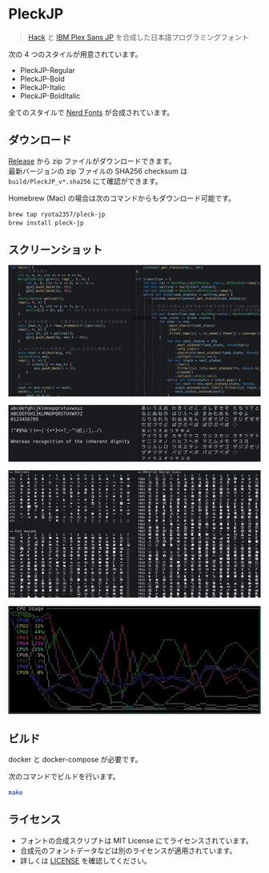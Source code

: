 # PleckJP

> [Hack](https://sourcefoundry.org/hack/) と [IBM Plex Sans JP](https://www.ibm.com/plex/) を合成した日本語プログラミングフォント

次の 4 つのスタイルが用意されています。

- PleckJP-Regular
- PleckJP-Bold
- PleckJP-Italic
- PleckJP-BoldItalic

全てのスタイルで [Nerd Fonts](https://www.nerdfonts.com/) が合成されています。

## ダウンロード

[Release](https://github.com/ryota2357/PleckJP/releases) から zip ファイルがダウンロードできます。  
最新バージョンの zip ファイルの SHA256 checksum は `build/PleckJP_v*.sha256` にて確認ができます。

Homebrew (Mac) の場合は次のコマンドからもダウンロード可能です。

```sh
brew tap ryota2357/pleck-jp
brew install pleck-jp
```

## スクリーンショット

![code-cpp-rust](./images/code-cpp-rust.png)

![chars](./images/chars.png)

![nerdfonts](./images/nerdfonts.png)

![gotop](./images/gotop.png)

## ビルド

docker と docker-compose が必要です。

次のコマンドでビルドを行います。

```sh
make
```

## ライセンス

- フォントの合成スクリプトは MIT License にてライセンスされています。
- 合成元のフォントデータなどは別のライセンスが適用されています。
- 詳しくは [LICENSE](./LICENSE) を確認してください。
